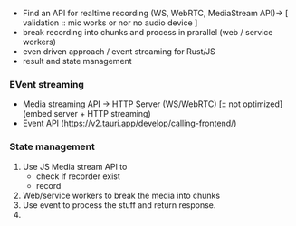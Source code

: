 - Find an API for realtime recording  (WS, WebRTC, MediaStream API)-> [ validation :: mic works or nor no audio device ]
- break recording into chunks and process in prarallel (web / service workers)
- even driven approach / event streaming for Rust/JS 
- result and state management


### EVent streaming  
- Media streaming API -> HTTP Server (WS/WebRTC) [:: not optimized] (embed server + HTTP streaming)
- Event API (https://v2.tauri.app/develop/calling-frontend/)


### State management 
1. Use JS Media stream API  to 
    - check if recorder exist
    - record 
2. Web/service workers to break the media into chunks 
3. Use event to process the stuff and return response. 
4. 